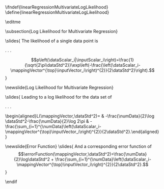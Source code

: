 \ifndef{linearRegressionMultivariateLogLikelihood}
\define{linearRegressionMultivariateLogLikelihood}

\editme

\subsection{Log Likelihood for Multivariate Regression}

\slides{
The likelihood of a single data point is

. . .

$$p\left(\dataScalar_i|\inputScalar_i\right)=\frac{1}{\sqrt{2\pi\dataStd^2}}\exp\left(-\frac{\left(\dataScalar_i-\mappingVector^{\top}\inputVector_i\right)^{2}}{2\dataStd^2}\right).$$}

\newslide{Log Likelihood for Multivariate Regression}

\slides{
Leading to a log likelihood for the data set of

. . . 

\begin{aligned}L(\mappingVector,\dataStd^2)= & -\frac{\numData}{2}\log \dataStd^2-\frac{\numData}{2}\log 2\pi & -\frac{\sum_{i=1}^{\numData}\left(\dataScalar_i-\mappingVector^{\top}\inputVector_i\right)^{2}}{2\dataStd^2}.\end{aligned}
}

\newslide{Error Function}
\slides{
And a corresponding error function of
$$\errorFunction(\mappingVector,\dataStd^2)=\frac{\numData}{2}\log\dataStd^2 + \frac{\sum_{i=1}^{\numData}\left(\dataScalar_i-\mappingVector^{\top}\inputVector_i\right)^{2}}{2\dataStd^2}.$$
}

\endif
